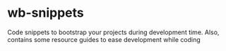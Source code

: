 # wb-snippets
Code snippets to bootstrap your projects during development time.
Also, contains some resource guides to ease development while coding 